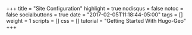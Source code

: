 +++
title = "Site Configuration"
highlight = true
nodisqus = false
notoc = false
socialbuttons = true
date = "2017-02-05T11:18:44-05:00"
tags = []
weight = 1
scripts = []
css = []
tutorial = "Getting Started With Hugo-Geo"
+++

